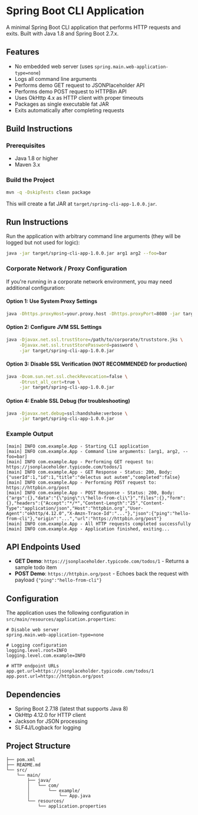# Spring Boot CLI Application

A minimal Spring Boot CLI application that performs HTTP requests and exits. Built with Java 1.8 and Spring Boot 2.7.x.

## Features

- No embedded web server (uses `spring.main.web-application-type=none`)
- Logs all command line arguments
- Performs demo GET request to JSONPlaceholder API
- Performs demo POST request to HTTPBin API
- Uses OkHttp 4.x as HTTP client with proper timeouts
- Packages as single executable fat JAR
- Exits automatically after completing requests

## Build Instructions

### Prerequisites
- Java 1.8 or higher
- Maven 3.x

### Build the Project

```bash
mvn -q -DskipTests clean package
```

This will create a fat JAR at `target/spring-cli-app-1.0.0.jar`.

## Run Instructions

Run the application with arbitrary command line arguments (they will be logged but not used for logic):

```bash
java -jar target/spring-cli-app-1.0.0.jar arg1 arg2 --foo=bar
```

### Corporate Network / Proxy Configuration

If you're running in a corporate network environment, you may need additional configuration:

#### Option 1: Use System Proxy Settings
```bash
java -Dhttps.proxyHost=your.proxy.host -Dhttps.proxyPort=8080 -jar target/spring-cli-app-1.0.0.jar
```

#### Option 2: Configure JVM SSL Settings
```bash
java -Djavax.net.ssl.trustStore=/path/to/corporate/truststore.jks \
     -Djavax.net.ssl.trustStorePassword=password \
     -jar target/spring-cli-app-1.0.0.jar
```

#### Option 3: Disable SSL Verification (NOT RECOMMENDED for production)
```bash
java -Dcom.sun.net.ssl.checkRevocation=false \
     -Dtrust_all_cert=true \
     -jar target/spring-cli-app-1.0.0.jar
```

#### Option 4: Enable SSL Debug (for troubleshooting)
```bash
java -Djavax.net.debug=ssl:handshake:verbose \
     -jar target/spring-cli-app-1.0.0.jar
```

### Example Output

```
[main] INFO com.example.App - Starting CLI application
[main] INFO com.example.App - Command line arguments: [arg1, arg2, --foo=bar]
[main] INFO com.example.App - Performing GET request to: https://jsonplaceholder.typicode.com/todos/1
[main] INFO com.example.App - GET Response - Status: 200, Body: {"userId":1,"id":1,"title":"delectus aut autem","completed":false}
[main] INFO com.example.App - Performing POST request to: https://httpbin.org/post
[main] INFO com.example.App - POST Response - Status: 200, Body: {"args":{},"data":"{\"ping\":\"hello-from-cli\"}","files":{},"form":{},"headers":{"Accept":"*/*","Content-Length":"25","Content-Type":"application/json","Host":"httpbin.org","User-Agent":"okhttp/4.12.0","X-Amzn-Trace-Id":"..."},"json":{"ping":"hello-from-cli"},"origin":"...","url":"https://httpbin.org/post"}
[main] INFO com.example.App - All HTTP requests completed successfully
[main] INFO com.example.App - Application finished, exiting...
```

## API Endpoints Used

- **GET Demo**: `https://jsonplaceholder.typicode.com/todos/1` - Returns a sample todo item
- **POST Demo**: `https://httpbin.org/post` - Echoes back the request with payload `{"ping":"hello-from-cli"}`

## Configuration

The application uses the following configuration in `src/main/resources/application.properties`:

```properties
# Disable web server
spring.main.web-application-type=none

# Logging configuration
logging.level.root=INFO
logging.level.com.example=INFO

# HTTP endpoint URLs
app.get.url=https://jsonplaceholder.typicode.com/todos/1
app.post.url=https://httpbin.org/post
```

## Dependencies

- Spring Boot 2.7.18 (latest that supports Java 8)
- OkHttp 4.12.0 for HTTP client
- Jackson for JSON processing
- SLF4J/Logback for logging

## Project Structure

```
├── pom.xml
├── README.md
└── src/
    └── main/
        ├── java/
        │   └── com/
        │       └── example/
        │           └── App.java
        └── resources/
            └── application.properties
```